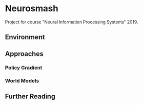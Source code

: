 # Neurosmash

Project for course "Neural Information Processing Systems" 2019. 

## Environment

## Approaches

### Policy Gradient

### World Models

## Further Reading
